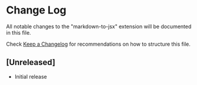 # Change Log

All notable changes to the "markdown-to-jsx" extension will be documented in this file.

Check [Keep a Changelog](http://keepachangelog.com/) for recommendations on how to structure this file.

## [Unreleased]

- Initial release